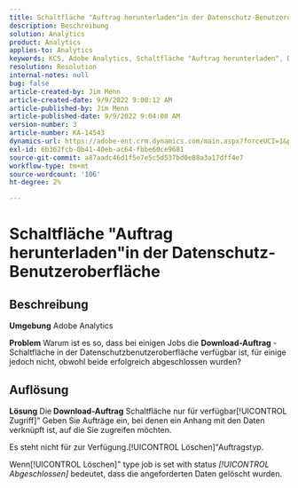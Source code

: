 ```yaml
---
title: Schaltfläche "Auftrag herunterladen"in der Datenschutz-Benutzeroberfläche
description: Beschreibung
solution: Analytics
product: Analytics
applies-to: Analytics
keywords: KCS, Adobe Analytics, Schaltfläche "Auftrag herunterladen", Datenschutzbenutzeroberfläche
resolution: Resolution
internal-notes: null
bug: false
article-created-by: Jim Menn
article-created-date: 9/9/2022 9:00:12 AM
article-published-by: Jim Menn
article-published-date: 9/9/2022 9:04:00 AM
version-number: 3
article-number: KA-14543
dynamics-url: https://adobe-ent.crm.dynamics.com/main.aspx?forceUCI=1&pagetype=entityrecord&etn=knowledgearticle&id=df343ccf-1d30-ed11-9db1-0022480866ad
exl-id: 6b362fcb-0b41-40eb-ac64-fbbe60ce9681
source-git-commit: a87aadc46d1f5e7e5c5d537bd0e88a3a17dff4e7
workflow-type: tm+mt
source-wordcount: '106'
ht-degree: 2%

---
```


# Schaltfläche &quot;Auftrag herunterladen&quot;in der Datenschutz-Benutzeroberfläche

## Beschreibung


<b>Umgebung</b>
Adobe Analytics

<b>Problem</b>
Warum ist es so, dass bei einigen Jobs die <b>Download-Auftrag</b> -Schaltfläche in der Datenschutzbenutzeroberfläche verfügbar ist, für einige jedoch nicht, obwohl beide erfolgreich abgeschlossen wurden?


## Auflösung


<b>Lösung</b>
Die<b> Download-Auftrag</b> Schaltfläche nur für verfügbar[!UICONTROL Zugriff]&quot; Geben Sie Aufträge ein, bei denen ein Anhang mit den Daten verknüpft ist, auf die Sie zugreifen möchten.

Es steht nicht für zur Verfügung.[!UICONTROL Löschen]&quot;Auftragstyp.

Wenn[!UICONTROL Löschen]&quot; type job is set with status *[!UICONTROL Abgeschlossen]* bedeutet, dass die angeforderten Daten gelöscht wurden.
